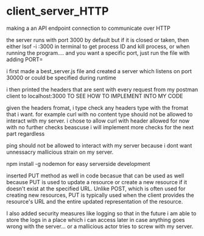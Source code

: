 # client_server_HTTP
making a an API endpoint connection to communicate over HTTP

the server runs with port 3000 by default but if it is closed or taken, then either lsof -i :3000 in terminal to get process ID and kill process, or when running the program....
and you want a specific port, just run the file with adding PORT=<your port number>

i first made a best_server.js file and created a server which listens on port 30000 or could be specified during runtime

i then printed the headers that  are sent with every request from my postman client to localhost:3000 TO SEE HOW TO IMPLEMENT INTO MY CODE

given the headers fromat, i type check any headers type with the fromat that i want. for example curl with no content type should not be allowed to interact with my server. i chose to allow curl with header allowed for now with no further checks beascuse i will implement more checks for the next part regardless

ping should not be allowed to interact with my server because i dont want unnessacry mallicious strain on my server.

npm install -g nodemon
for easy serverside  development

inserted PUT method as well in code becasue that can be used as well because PUT is used to update a resource or create a new resource if it doesn't exist at the specified URL. Unlike POST, which is often used for creating new resources, PUT is typically used when the client provides the resource's URL and the entire updated representation of the resource. 

I also added security measures like logging so that in the future i am able to store the logs in a place which i can access later in case anything goes wrong with the server...
or a mallicious actor tries to screw with my server.